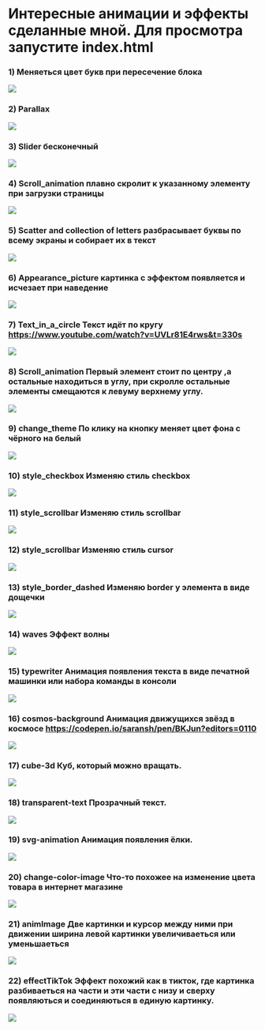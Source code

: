 # Интересные анимации и эффекты сделанные мной. Для просмотра запустите index.html

### 1) Меняеться цвет букв при пересечение блока

<img src="./assets/1.jpg" />

### 2) Parallax

<img src="./assets/2.jpg" />

### 3) Slider бесконечный

<img src="./assets/3.jpg" />

### 4) Scroll_animation плавно скролит к указанному элементу при загрузки страницы

<img src="./assets/4.png" />

### 5) Scatter and collection of letters разбрасывает буквы по всему экраны и собирает их в текст

<img src="./assets/5.png" />

### 6) Appearance_picture картинка с эффектом появляется и исчезает при наведение

<img src="./assets/6.png" />

### 7) Text_in_a_circle Текст идёт по кругу https://www.youtube.com/watch?v=UVLr81E4rws&t=330s

<img src="./assets/7.jpg" />

### 8) Scroll_animation Первый элемент стоит по центру ,а остальные находиться в углу, при скролле остальные элементы смещаются к левуму верхнему углу.

<img src="./assets/8.png" />

### 9) change_theme По клику на кнопку меняет цвет фона с чёрного на белый

<img src="./assets/9.png" />

### 10) style_checkbox Изменяю стиль checkbox

<img src="./assets/10.jpg" />

### 11) style_scrollbar Изменяю стиль scrollbar

<img src="./assets/11.png" />

### 12) style_scrollbar Изменяю стиль cursor

<img src="./assets/12.png" />

### 13) style_border_dashed Изменяю border у элемента в виде дощечки

<img src="./assets/13.jpg" />

### 14) waves Эффект волны

<img src="./assets/14.png" />

### 15) typewriter Анимация появления текста в виде печатной машинки или набора команды в консоли

<img src="./assets/15.png" />

### 16) cosmos-background Анимация движущихся звёзд в космосе https://codepen.io/saransh/pen/BKJun?editors=0110

<img src="./assets/16.png" />

### 17) cube-3d Куб, который можно вращать.

<img src="./assets/17.png" />

### 18) transparent-text Прозрачный текст.

<img src="./assets/18.png" />

### 19) svg-animation Анимация появления ёлки.

<img src="./assets/19.png" />

### 20) change-color-image Что-то похожее на изменение цвета товара в интернет магазине

<img src="./assets/20.jpg" />

### 21) animImage Две картинки и курсор между ними при движении ширина левой картинки увеличиваеться или уменьшаеться

<img src="./assets/21.jpg" />

### 22) effectTikTok Эффект похожий как в тикток, где картинка разбиваеться на части и эти части с низу и сверху появляються и соединяються в единую картинку.

<img src="./assets/22.png" />